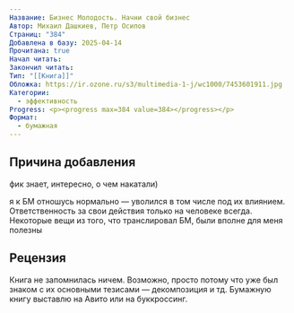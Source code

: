 ```yaml
---
Название: Бизнес Молодость. Начни свой бизнес
Автор: Михаил Дашкиев, Петр Осипов
Страниц: "384"
Добавлена в базу: 2025-04-14
Прочитана: true
Начал читать: 
Закончил читать: 
Тип: "[[Книга]]"
Обложка: https://ir.ozone.ru/s3/multimedia-1-j/wc1000/7453601911.jpg
Категории:
  - эффективность
Progress: <p><progress max=384 value=384></progress></p>
Формат:
  - бумажная
---
```

## Причина добавления

фик знает, интересно, о чем накатали)

я к БМ отношусь нормально — уволился в том числе под их влиянием. Ответственность за свои действия только на человеке всегда. Некоторые вещи из того, что транслировал БМ, были вполне для меня полезны

## Рецензия

Книга не запомнилась ничем. Возможно, просто потому что уже был знаком с их основными тезисами — декомпозиция и тд. Бумажную книгу выставлю на Авито или на буккроссинг.